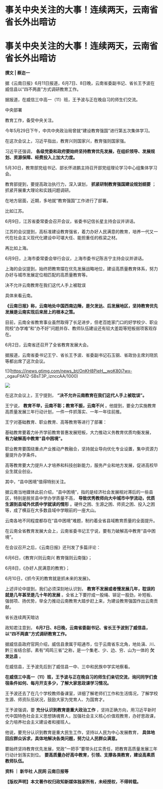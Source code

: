 # 事关中央关注的大事！连续两天，云南省省长外出暗访

# 事关中央关注的大事！连续两天，云南省省长外出暗访

**撰文 | 蔡迩一**

据《云南日报》6月11日报道，6月7日、8日晚，云南省委副书记、省长王予波在威信县以“四不两直”方式调研教育工作。

据报道，在威信三中高一（11）班，王予波与正在晚自习的师生们交流。

中央部署

教育工作，备受中央关注。

今年5月29日下午，中共中央政治局曾就“建设教育强国”进行第五次集体学习。

在这次会议上，习近平指出，教育兴则国家兴，教育强则国家强。

习近平还强调， **各级党委和政府要始终坚持教育优先发展，在组织领导、发展规划、资源保障、经费投入上加大力度。**

5月30日，教育部党组书记、部长怀进鹏主持召开部党组理论学习中心组集体学习会。

教育部提到，要提高政治执行力，深入谋划， **抓紧研制教育强国建设规划纲要** ；抓紧开展重大理论和实践问题调研。

在地方层面，近期，多地就“教育强国”工作进行了部署。

比如江苏。

6月9日，江苏省委常委会召开会议，省委书记信长星主持会议并讲话。

江苏的会议提到，高标准建设教育强省，着力办好人民满意的教育，培养一代又一代在社会主义现代化建设中可堪大任、能担重任的栋梁之材。

再比如上海。

6月9日，上海市委常委会举行会议，上海市委书记陈吉宁主持会议并讲话。

上海的会议提到，始终把教育摆在优先发展战略地位，建设高质量教育体系，努力办好与城市发展定位相匹配的高质量教育等。

决不允许云南教育在我们这代人手上被耽误

具体来看云南。

**《云南日报》称，云南地处中国西南边陲，是欠发达、后发展地区，坚持教育优先发展是云南实现后来居上的根本之策。**

目前，云南全省教育事业虽然取得了长足进步，但老百姓家门口的好学校少、职业院校“办学难”和“办不好”问题并存、教师队伍建设还有较大差距等短板弱项客观存在。

6月2日，云南省还召开了全省教育发展大会。

据报道，云南省委书记王宁、省长王予波、省委副书记石玉钢、省政协主席刘晓凯等都出席了这次会议。

![](https://inews.gtimg.com/news_bt/OnKH8PieH__woK80j7wx-
_ogauFtlA12-SBsT3P_iznccAA/1000)

![](https://inews.gtimg.com/news_bt/OjmFbNu_A0t69Kg_Tx7Fe77bgGtoWARi3m4_sDfyOcZKsAA/1000)

在这次会议上，王宁提到， **“决不允许云南教育在我们这代人手上被耽误”。**

王宁说， **教育不举，云南不彰；教育不振，云南不兴** 。他提到，要全力实施教育高质量发展三年行动计划，一件一件抓落实、一年一年往前推。

王宁对基础教育、职业教育、高等教育等进行了部署：

基础教育要着力补齐学前教育普惠发展短板，大力推动义务教育优质均衡发展， **有力破解高中教育“县中困境”。**

职业教育要围绕重点产业推动产教融合，坚持就业导向优化专业设置，集中资源力量提升办学条件。

高等教育要大力提升人才培养和科技创新能力，服务产业和地方发展，促进高校毕业生就业创业。

其中，“县中困境”值得特别关注。

据云南当地媒体此前介绍，“县中困境”，指的是经济社会发展相对滞后的一些县区，特别是脱贫县中学办学质量不高，
**导致优秀教师向大中城市中学流动，优质生源到县域外优质中学就读的情形**
。硬件之困、生源之困、师资之困、投入之困等，成了横亘在大多数县域中学眼前的一座大山。

云南各地不同程度都存在“县中困境”难题，制约着全省县域教育质量的全面提升。

在云南全省教育发展大会上，云南省委书记王宁说，要有力破解高中教育“县中困境”。

在会议召开之后，《云南日报》还刊发了多篇评论：

6月6日，《教育兴则云南兴 教育强则云南强》；

6月8日，《办好人民满意的教育》；

6月10日，《抓今天的教育就是抓未来的发展》。

上述评论中提到，我们必须深刻地认识到， **教育不发展或者慢发展几年，耽误的就是几年甚至是几十年的发展**
。全省上下要拧成一股绳、铆足一股劲，补短板、强弱项、扬优势，举全力推动云南教育大踏步赶上来，为建设教育强国作出云南贡献。

省长连续两天暗访

政知君注意到， **6月7日、8日晚，云南省委副书记、省长王予波到了威信县，以“四不两直”方式调研教育工作。**

据威信县政府官网介绍，威信县隶属于昭通市，位于云南省东北角，地处滇、川、黔三省结合部，素有“鸡鸣三省”之称，是一个集老、少、边、穷、山为一体的
**欠发达县** 。

在威信县，王予波先后到了威信县一中、三中和民族中学实地察看。

**在威信三中高一（11）班，王予波与正在晚自习的师生们亲切交流，询问同学们食宿条件如何、每月开支多少，了解大家思政课学习情况。**

王予波还去了在几个学校教师备课室，详细了解老师们工作和生活情况，了解学校生源、师资队伍状况，鼓励大家为党育人、为国育才。

王予波强调，要 **充分认识到教育是重大政治工作**
，坚持正确方向，用习近平新时代中国特色社会主义思想铸魂育人，加强社会主义核心价值观教育，办好思政课，全力培养社会主义建设者和接班人。

他说，要充分认识到教育是重大民生工作，坚持以人民为中心发展教育， **具体地回应群众诉求，具体地解决各类问题，努力让人民群众满意。**

要始终坚持教育优先发展，党政“一把手”要带头扛实责任，把教育高质量发展三年行动计划落实到位。
**要高质量办好高中教育，引领、支撑各类教育，建设高素质教师队伍。**

**资料 ｜ 新华社 人民网 云南日报等**

**【版权声明】本文著作权归政知新媒体独家所有，未经授权，不得转载。**

